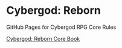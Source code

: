 # Cybergod: Reborn

GitHub Pages for Cybergod RPG Core Rules

[Cybergod: Reborn Core Book](corebook/corebook)